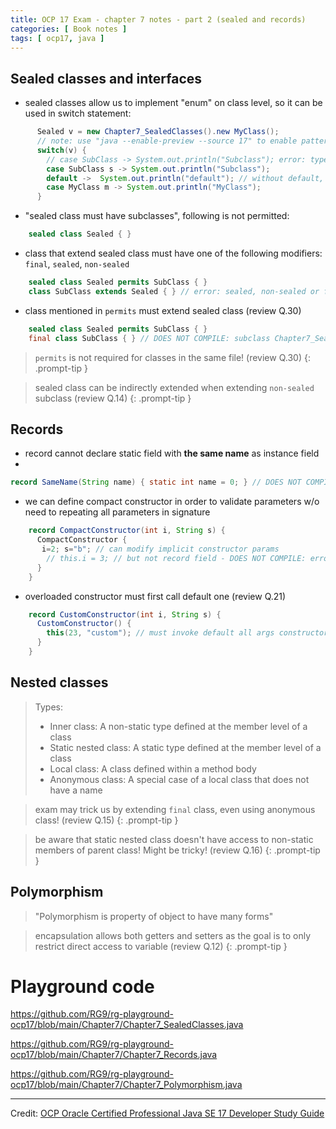 ```yaml
---
title: OCP 17 Exam - chapter 7 notes - part 2 (sealed and records)
categories: [ Book notes ]
tags: [ ocp17, java ]
---
```


## Sealed classes and interfaces

- sealed classes allow us to implement "enum" on class level, so it can be used in switch statement:

```java
      Sealed v = new Chapter7_SealedClasses().new MyClass();
      // note: use "java --enable-preview --source 17" to enable patterns in switch statements
      switch(v) {
        // case SubClass -> System.out.println("Subclass"); error: type pattern expected
        case SubClass s -> System.out.println("Subclass");
        default ->  System.out.println("default"); // without default, there is error: the switch statement does not cover all possible input values
        case MyClass m -> System.out.println("MyClass");
      }
```
- "sealed class must have subclasses", following is not permitted:

```java
    sealed class Sealed { }
```
- class that extend sealed class must have one of the following modifiers: `final`, `sealed`, `non-sealed`

```java
    sealed class Sealed permits SubClass { }
    class SubClass extends Sealed { } // error: sealed, non-sealed or final modifiers expected
```
- class mentioned in `permits` must extend sealed class (review Q.30)

```java
    sealed class Sealed permits SubClass { }
    final class SubClass { } // DOES NOT COMPILE: subclass Chapter7_SealedClasses.SubClass must extend sealed class
```

> `permits` is not required for classes in the same file! (review Q.30)
{: .prompt-tip }

> sealed class can be indirectly extended when extending `non-sealed` subclass (review Q.14)
{: .prompt-tip }


## Records 
- record cannot declare static field with **the same name** as instance field
- 
```java
record SameName(String name) { static int name = 0; } // DOES NOT COMPILE: record component name is already defined in record SameName
```

- we can define compact constructor in order to validate parameters w/o need to repeating all parameters in signature
```java
    record CompactConstructor(int i, String s) { 
      CompactConstructor {  
       i=2; s="b"; // can modify implicit constructor params
        // this.i = 3; // but not record field - DOES NOT COMPILE: error: cannot assign a value to final variable i
      }
    }
```

- overloaded constructor must first call default one (review Q.21) 
```java
    record CustomConstructor(int i, String s) { 
      CustomConstructor() {  
        this(23, "custom"); // must invoke default all args constructor, otherwise DOES NOT COMPILE: error: constructor is not canonical, so its first statement must invoke another constructor of class CustomConstructor
      }
    }
```

## Nested classes

> Types:
> - Inner class: A non-static type defined at the member level of a class
> - Static nested class: A static type defined at the member level of a class
> - Local class: A class defined within a method body
> - Anonymous class: A special case of a local class that does not have a name

> exam may trick us by extending `final` class, even using anonymous class! (review Q.15)
{: .prompt-tip }

> be aware that static nested class doesn't have access to non-static members of parent class! Might be tricky! (review Q.16)
{: .prompt-tip }

## Polymorphism

> "Polymorphism is property of object to have many forms"

> encapsulation allows both getters and setters as the goal is to only restrict direct access to variable (review Q.12)
{: .prompt-tip }

# Playground code

<https://github.com/RG9/rg-playground-ocp17/blob/main/Chapter7/Chapter7_SealedClasses.java>

<https://github.com/RG9/rg-playground-ocp17/blob/main/Chapter7/Chapter7_Records.java>

<https://github.com/RG9/rg-playground-ocp17/blob/main/Chapter7/Chapter7_Polymorphism.java>


----

Credit: [OCP Oracle Certified Professional Java SE 17 Developer Study Guide](https://www.selikoff.net/ocp17)
